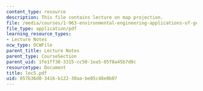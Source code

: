 ```yaml
---
content_type: resource
description: This file contains lecture on map projection.
file: /media/courses/1-963-environmental-engineering-applications-of-geographic-information-systems-fall-2004/857b36d03416b12230aabe05c48e0b07_lec5.pdf
file_type: application/pdf
learning_resource_types:
- Lecture Notes
ocw_type: OCWFile
parent_title: Lecture Notes
parent_type: CourseSection
parent_uid: 1fe1ff38-3315-cc50-1ea5-05f8a45b7d8c
resourcetype: Document
title: lec5.pdf
uid: 857b36d0-3416-b122-30aa-be05c48e0b07
---
```

